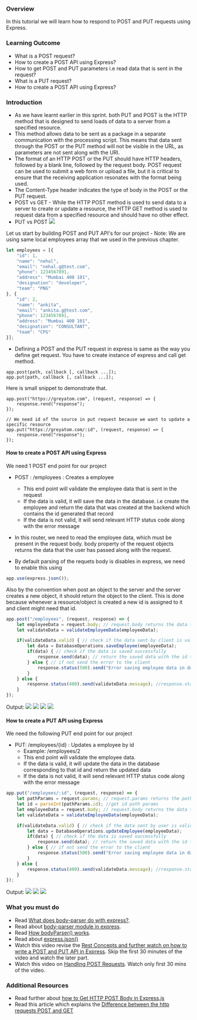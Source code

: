 ### Overview
In this tutorial we will learn how to respond to POST and PUT requests using Express.

### Learning Outcome
- What is a POST request?
- How to create a POST API using Express?
- How to get POST and PUT parameters i.e read data that is sent in the request?
- What is a PUT request?
- How to create a POST API using Express?

### Introduction
- As we have learnt earlier in this sprint. both PUT and POST is the HTTP method that is designed to send loads of data to a server from a specified resource.
- This method allows data to be sent as a package in a separate communication with the processing script. This means that data sent through the POST or the PUT method will not be visible in the URL, as parameters are not sent along with the URI.
- The format of an HTTP POST or the PUT should have HTTP headers, followed by a blank line, followed by the request body. POST request can be used to submit a web form or upload a file, but it is critical to ensure that the receiving application resonates with the format being used. 
- The Content-Type header indicates the type of body in the POST or the PUT request.
- POST vs GET - While the HTTP POST method is used to send data to a server to create or update a resource, the HTTP GET method is used to request data from a specified resource and should have no other effect.
- PUT vs POST
![](./images/putvspost.png)

Let us start by building POST and PUT API's for our project -
Note: We are using same local employees array that we used in the previous chapter.
```js
let employees = [{
    "id": 1,
    "name": "nehal",
    "email": "nehal.g@test.com",
    "phone": 1234567891,
    "address": "Mumbai 400 101",
    "designation": "developer",
    "team": "PNG"
}, {
    "id": 2,
    "name": "ankita",
    "email": "ankita.g@test.com",
    "phone": 1234567891,
    "address": "Mumbai 400 101",
    "designation": "CONSULTANT",
    "team": "CPG"
}];
```

- Defining a POST and the PUT request in express is same as the way you define get request. You have to create instance of express and call get method. 
```
app.post(path, callback [, callback ...]);
app.put(path, callback [, callback ...]);
```
Here is small snippet to demonstrate that.

```
app.post("https://greyatom.com", (request, response) => {
    response.rend("response");
});

// We need id of the source in put request because we want to update a specific resource
app.put("https://greyatom.com/:id", (request, response) => {
    response.rend("response");
});
```

#### How to create a POST API using Express
We need 1 POST end point for our project 
- POST : /employees : Creates a employee
    - This end point will validate the employee data that is sent in the request
    - If the data is valid, it will save the data in the database. i.e create the employee and return the data that was created at the backend which contains the id generated that record
    - If the data is not valid, it will send relevant HTTP status code along with the error message

- In this router, we need to read the employee data, which must be present in the request body. body property of the request objects returns the data that the user has passed along with the request.
- By default parsing of the requets body is disables in express, we need to enable this using 
```js
app.use(express.json());
```

Also by the convention when post an object to the server and the server creates a new object, it should return the object to the client. This is done because whenever a resource/object is created a new id is assigned to it and client might need that id.

```js
app.post("/employees", (request, response) => {
    let employeeData = request.body; // request.body returns the data the client has sent in the request
    let validateData = validateEmployeeData(employeeData);

    if(validateData.valid) { // check if the data sent by client is valid if not send bad request error to the client
        let data = DatabaseOperations.saveEmployee(employeeData);
        if(data) { // check if the data is saved successfully
            response.send(data); // return the saved data with the id that is generated.
        } else { // if not send the error to the client
            response.status(500).send("Error saving employee data in database");
        }    
    } else {
        response.status(400).send(validateData.message); //response.status sets the hhtp status code of the response. By default it is 200. 400 means bad request from the client
    }
});
```

Output:
    ![](../7.%20project/images/6.png)
    ![](../7.%20project/images/7.png)
    ![](../7.%20project/images/8.png)
    ![](../7.%20project/images/9.png)


#### How to create a PUT API using Express
We need the following PUT end point for our project 
- PUT: /employees/{id} : Updates a employee by id
    - Example: /employees/2
    - This end point will validate the employee data.
    - If the data is valid, it will update the data in the database corresponding to that id and return the updated data
    - If the data is not valid, it will send relevant HTTP status code along with the error message

```js
app.put("/employees/:id", (request, response) => {
    let pathParams = request.params; // request.params returns the paths params object. 
    let id = parseInt(pathParams.id); //get id path params
    let employeeData = request.body; // request.body returns the data the client has sent in the request
    let validateData = validateEmployeeData(employeeData);

    if(validateData.valid) { // check if the data sent by user is valid if not send bad request error to the client
        let data = DatabaseOperations.updateEmployee(employeeData);
        if(data) { // check if the data is saved successfully
            response.send(data); // return the saved data with the id that is generated.
        } else { // if not send the error to the client
            response.status(500).send("Error saving employee data in database");
        }    
    } else {
        response.status(400).send(validateData.message); //response.status sets the hhtp status code of the response. By default it is 200. 400 means bad request from the client
    }
});
```

Output: 
    ![](../7.%20project/images/10.png)
    ![](../7.%20project/images/11.png)
    ![](../7.%20project/images/12.png)

### What you must do
- Read [What does body-parser do with express?](https://stackoverflow.com/questions/38306569/what-does-body-parser-do-with-express).
- Read about [body-parser module in express](https://expressjs.com/en/resources/middleware/body-parser.html).
- Read [How bodyParser() works](https://medium.com/@adamzerner/how-bodyparser-works-247897a93b90).
- Read about [express.json()](https://expressjs.com/en/api.html#express.json)
- Watch this video revise the [Rest Concepts and further watch on how to write a POST and PUT API in Express](https://www.youtube.com/watch?v=pKd0Rpw7O48&t=65s). Skip the first 30 minutes of the video and watch the later part.
- Watch this video on [Handling POST Requests](https://www.youtube.com/watch?v=rin7gb9kdpk). Watch only first 30 mins of the video.

### Additional Resources
- Read further about [how to Get HTTP POST Body in Express.js](https://stackabuse.com/get-http-post-body-in-express-js/)
- Read this article which explains the [Difference between the http requests POST and GET](https://medium.com/@LazaroIbanez/difference-between-the-http-requests-post-and-get-3b4ed40164c1)